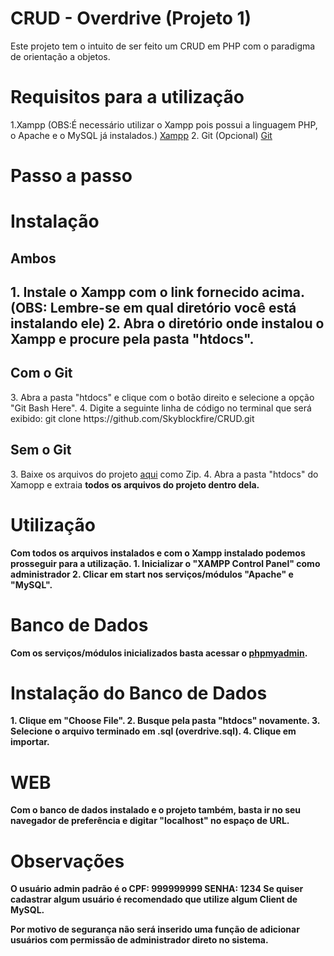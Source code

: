 # CRUD - Overdrive (Projeto 1)
Este projeto tem o intuito de ser feito um CRUD em PHP com o paradigma de orientação a objetos.

<h1>Requisitos para a utilização</h1>
1.Xampp (OBS:É necessário utilizar o Xampp pois possui a linguagem PHP, o Apache e o MySQL já instalados.)
<a href="https://www.apachefriends.org/pt_br/index.html">Xampp</a>
2. Git (Opcional) <a href="https://git-scm.com/downloads">Git</a>

# Passo a passo

<h1>Instalação</h1>
<h2>Ambos<h2>
1. Instale o Xampp com o link fornecido acima. (OBS: Lembre-se em qual diretório você está instalando ele)
2. Abra o diretório onde instalou o Xampp e procure pela pasta "htdocs".

<h2>Com o Git</h2>
3. Abra a pasta "htdocs" e clique com o botão direito e selecione a opção "Git Bash Here".
4. Digite a seguinte linha de código no terminal que será exibido: git clone https://github.com/Skyblockfire/CRUD.git

<h2>Sem o Git</h2>
3. Baixe os arquivos do projeto <a href="https://github.com/Skyblockfire/CRUD">aqui</a> como Zip.
4. Abra a pasta "htdocs" do Xamopp e extraia <strong>todos<strong> os arquivos do projeto dentro dela.

<h1>Utilização</h1>
Com todos os arquivos instalados e com o Xampp instalado podemos prosseguir para a utilização.
1. Inicializar o "XAMPP Control Panel" como administrador
2. Clicar em start nos serviços/módulos "Apache" e "MySQL".

# Banco de Dados
Com os serviços/módulos inicializados basta acessar o <a href="http://localhost/phpmyadmin/index.php?route=/server/import">phpmyadmin</a>.

<h1>Instalação do Banco de Dados</h1>
1. Clique em "Choose File".
2. Busque pela pasta "htdocs" novamente.
3. Selecione o arquivo terminado em .sql (overdrive.sql).
4. Clique em importar.

# WEB
Com o banco de dados instalado e o projeto também, basta ir no seu navegador de preferência e digitar "localhost" no espaço de URL.

# Observações
O usuário admin padrão é o CPF: 999999999 SENHA: 1234
Se quiser cadastrar algum usuário é recomendado que utilize algum Client de MySQL. 

Por motivo de segurança não será inserido uma função de adicionar usuários com permissão de administrador direto no sistema.